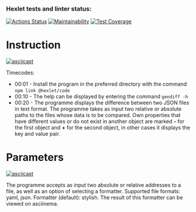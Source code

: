 ### Hexlet tests and linter status:
[![Actions Status](https://github.com/voxman90/frontend-project-46/actions/workflows/hexlet-check.yml/badge.svg)](https://github.com/voxman90/frontend-project-46/actions)
[![Maintainability](https://api.codeclimate.com/v1/badges/4323dafe0d47b940e765/maintainability)](https://codeclimate.com/github/voxman90/frontend-project-46/maintainability)
[![Test Coverage](https://api.codeclimate.com/v1/badges/4323dafe0d47b940e765/test_coverage)](https://codeclimate.com/github/voxman90/frontend-project-46/test_coverage)
# Instruction

[![asciicast](https://asciinema.org/a/7SjxF2pvHjUWkWtPe6Ls3eZDU.svg)](https://asciinema.org/a/7SjxF2pvHjUWkWtPe6Ls3eZDU)

  Timecodes: 
-  00:01 - Install the program in the preferred directory with the command ``npm link @hexlet/code``
-  00:10 - The help can be displayed by entering the command ``gendiff -h``
-  00:20 - The programme displays the difference between two JSON files in text format. The programme takes as input two relative or absolute paths to the files whose data is to be compared. Own properties that have different values or do not exist in another object are marked **-** for the first object and **+** for the second object, in other cases it displays the key and value pair.

# Parameters

[![asciicast](https://asciinema.org/a/lRSGdf9udWVxIO5Cxp2SFnczI.svg)](https://asciinema.org/a/lRSGdf9udWVxIO5Cxp2SFnczI)

The programme accepts as input two absolute or relative addresses to a file, as well as an option of selecting a formatter. Supported file formats: yaml, json. Formatter (default): stylish. The result of this formatter can be viewed on asciinema.
